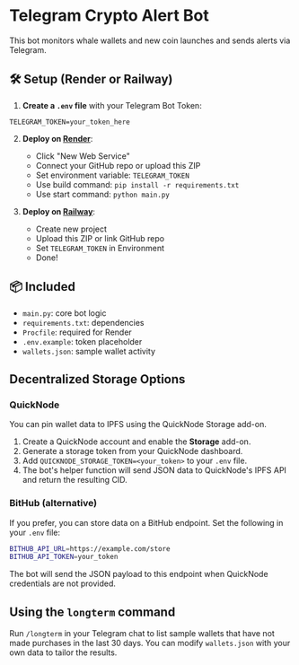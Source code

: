 # Telegram Crypto Alert Bot

This bot monitors whale wallets and new coin launches and sends alerts via Telegram.

## 🛠 Setup (Render or Railway)

1. **Create a `.env` file** with your Telegram Bot Token:

```
TELEGRAM_TOKEN=your_token_here
```

2. **Deploy on [Render](https://render.com)**:
   - Click "New Web Service"
   - Connect your GitHub repo or upload this ZIP
   - Set environment variable: `TELEGRAM_TOKEN`
   - Use build command: `pip install -r requirements.txt`
   - Use start command: `python main.py`

3. **Deploy on [Railway](https://railway.app)**:
   - Create new project
   - Upload this ZIP or link GitHub repo
   - Set `TELEGRAM_TOKEN` in Environment
   - Done!

## 📦 Included

- `main.py`: core bot logic
- `requirements.txt`: dependencies
- `Procfile`: required for Render
- `.env.example`: token placeholder
- `wallets.json`: sample wallet activity

## Decentralized Storage Options

### QuickNode

You can pin wallet data to IPFS using the QuickNode Storage add-on.

1. Create a QuickNode account and enable the **Storage** add-on.
2. Generate a storage token from your QuickNode dashboard.
3. Add `QUICKNODE_STORAGE_TOKEN=<your_token>` to your `.env` file.
4. The bot's helper function will send JSON data to QuickNode's IPFS API and
   return the resulting CID.

### BitHub (alternative)

If you prefer, you can store data on a BitHub endpoint. Set the following in
your `.env` file:

```bash
BITHUB_API_URL=https://example.com/store
BITHUB_API_TOKEN=your_token
```

The bot will send the JSON payload to this endpoint when QuickNode credentials
are not provided.

## Using the `longterm` command

Run `/longterm` in your Telegram chat to list sample wallets that have not
made purchases in the last 30 days. You can modify `wallets.json` with your own
data to tailor the results.


